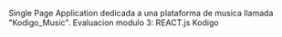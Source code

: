 Single Page Application dedicada a una plataforma de musica llamada "Kodigo_Music". Evaluacion modulo 3: REACT.js Kodigo
